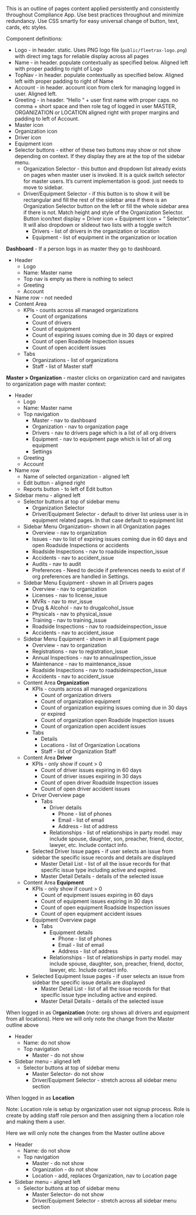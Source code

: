 This is an outline of pages content applied persistently and consistently throughout Compliance App. Use best practices throughout and minimize redundancy. Use CSS smartly for easy universal change of button, text, cards, etc styles.

Component definitions:

* Logo \- in header. static. Uses PNG logo file (`public/fleetrax-logo.png`) with direct img tags for reliable display across all pages
* Name \- in header. populate contextually as specified below. Aligned left with proper padding to right of Logo  
* TopNav \- in header. populate contextually as specified below. Aligned left with proper padding to right of Name  
* Account \- in header. account icon from clerk for managing logged in user. Aligned left.  
* Greeting \- in header. “Hello “ \+ user first name with proper caps. no comma \+ short space and then role tag of logged in user MASTER, ORGANIZATION or LOCATION aligned right with proper margins and padding to left of Account.  
* Master icon  
* Organization icon  
* Driver icon  
* Equipment icon  
* Selector buttons \- either of these two buttons may show or not show depending on context. If they display they are at the top of the sidebar menu.  
  * Organization Selector \- this button and dropdown list already exists on pages when master user is invoked. It is a quick switch selector for master users. It’s current implementation is good. just needs to move to sidebar.  
  * Driver/Equipment Selector \- if this button is to show it will be rectangular and fill the rest of the sidebar area if there is an Organization Selector button on the left or fill the whole sidebar area if there is not. Match height and style of the Organization Selector. Button icon/text display \= Driver icon \+ Equipment icon \+ “ Selector”. It will also dropdown or slideout two lists with a toggle switch  
    * Drivers \- list of drivers in the organization or location  
    * Equipment \- list of equipment in the organization or location

**Dashboard** \- If a person logs in as master they go to dashboard.

* Header  
  * Logo  
  * Name: Master name  
  * Top nav is empty as there is nothing to select  
  * Greeting  
  * Account  
* Name row \- not needed  
* Content Area  
  * KPIs \- counts across all managed organizations  
    * Count of organizations  
    * Count of drivers  
    * Count of equipment  
    * Count of expiring issues coming due in 30 days or expired  
    * Count of open Roadside Inspection issues  
    * Count of open accident issues  
  * Tabs  
    * Organizations \- list of organizations  
    * Staff \- list of Master staff

**Master \> Organization** \- master clicks on organization card and navigates to organization page with master context:

* Header  
  * Logo  
  * Name: Master name  
  * Top navigation  
    * Master \- nav to dashboard  
    * Organization \- nav to organization page  
    * Drivers \- nav to drivers page which is a list of all org drivers  
    * Equipment \- nav to equipment page which is list of all org equipment  
    * Settings  
  * Greeting  
  * Account  
* Name row  
  * Name of selected organization \- aligned left  
  * Edit button \- aligned right  
  * Reports button \- to left of Edit button  
* Sidebar menu \- aligned left  
  * Selector buttons at top of sidebar menu  
    * Organization Selector  
    * Driver/Equipment Selector \- default to driver list unless user is in equipment related pages. In that case default to equipment list  
  * Sidebar Menu Organization- shown in all Organization pages  
    * Overview \- nav to organization  
    * Issues \- nav to list of expiring issues coming due in 60 days and open Roadside Inspections or accidents  
    * Roadside Inspections \- nav to roadside inspection\_issue  
    * Accidents \- nav to accident\_issue  
    * Audits \- nav to audit  
    * Preferences \- Need to decide if preferences needs to exist of if org preferences are handled in Settings.  
  * Sidebar Menu Equipment \- shown in all Drivers pages  
    * Overview \- nav to organization  
    * Licenses \- nav to license\_issue  
    * MVRs \- nav to mvr\_issue  
    * Drug & Alcohol \- nav to drugalcohol\_issue  
    * Physicals \- nav to physical\_issue  
    * Training \- nav to training\_issue  
    * Roadside Inspections \- nav to roadsideinspection\_issue  
    * Accidents \- nav to accident\_issue  
  * Sidebar Menu Equipment \- shown in all Equipment page  
    * Overview \- nav to organization  
    * Registrations \- nav to registration\_issue  
    * Annual Inspections \- nav to annualinspection\_issue  
    * Maintenance \- nav to maintenance\_issue  
    * Roadside Inspections \- nav to roadsideinspection\_issue  
    * Accidents \- nav to accident\_issue  
  * Content Area **Organization**  
    * KPIs \- counts across all managed organizations  
      * Count of organization drivers  
      * Count of organization equipment  
      * Count of organization expiring issues coming due in 30 days or expired  
      * Count of organization open Roadside Inspection issues  
      * Count of organization open accident issues  
    * Tabs  
      * Details  
      * Locations \- list of Organization Locations  
      * Staff \- list of Organization Staff  
  * Content Area **Driver**  
    * KPIs \- only show if count \> 0  
      * Count of driver issues expiring in 60 days  
      * Count of driver issues expiring in 30 days  
      * Count of open driver Roadside Inspection issues  
      * Count of open driver accident issues  
    * Driver Overview page  
      * Tabs  
        * Driver details  
          * Phone \- list of phones  
          * Email \- list of email  
          * Address \- list of address  
        * Relationships \- list of relationships in party model. may include spouse, daughter, son, preacher, friend, doctor, lawyer, etc. Include contact info.  
    * Selected Driver Issue pages \- if user selects an issue from sidebar the specific issue records and details are displayed  
      * Master Detail List \- list of all the issue records for that specific issue type including active and expired.  
      * Master Detail Details \- details of the selected issue  
  * Content Area **Equipment**  
    * KPIs \- only show if count \> 0  
      * Count of equipment issues expiring in 60 days  
      * Count of equipment issues expiring in 30 days  
      * Count of open equipment Roadside Inspection issues  
      * Count of open equipment accident issues  
    * Equipment Overview page  
      * Tabs  
        * Equipment details  
          * Phone \- list of phones  
          * Email \- list of email  
          * Address \- list of address  
        * Relationships \- list of relationships in party model. may include spouse, daughter, son, preacher, friend, doctor, lawyer, etc. Include contact info.  
    * Selected Equipment Issue pages \- if user selects an issue from sidebar the specific issue details are displayed  
      * Master Detail List \- list of all the issue records for that specific issue type including active and expired.  
      * Master Detail Details \- details of the selected issue

When logged in as O**rganization** (note: org shows all drivers and equipment from all locations). Here we will only note the change from the Master outline above

* Header  
  * Name: do not show  
  * Top navigation  
    * Master \- do not show  
* Sidebar menu \- aligned left  
  * Selector buttons at top of sidebar menu  
    * Master Selector- do not show  
    * Driver/Equipment Selector \- stretch across all sidebar menu section

When logged in as **Location**

Note: Location role is setup by organization user not signup process. Role is create by adding staff role person and then assigning them a location role and making them a user.

Here we will only note the changes from the Master outline above

* Header  
  * Name: do not show  
  * Top navigation  
    * Master \- do not show  
    * Organization \- do not show  
    * Location \- add, replaces Organization, nav to Location page  
* Sidebar menu \- aligned left  
  * Selector buttons at top of sidebar menu  
    * Master Selector- do not show  
    * Driver/Equipment Selector \- stretch across all sidebar menu section

